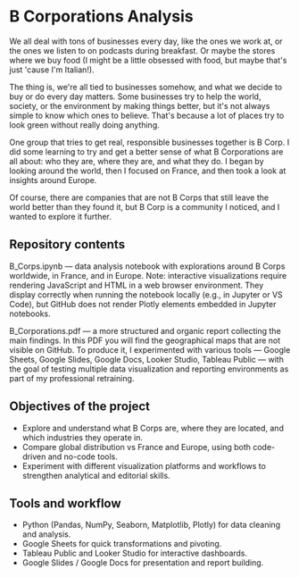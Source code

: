 # B Corporations Analysis
We all deal with tons of businesses every day, like the ones we work at, or the ones we listen to on podcasts during breakfast. Or maybe the stores where we buy food (I might be a little obsessed with food, but maybe that's just 'cause I'm Italian!).

The thing is, we're all tied to businesses somehow, and what we decide to buy or do every day matters. Some businesses try to help the world, society, or the environment by making things better, but it's not always simple to know which ones to believe. That's because a lot of places try to look green without really doing anything.

One group that tries to get real, responsible businesses together is B Corp. I did some learning to try and get a better sense of what B Corporations are all about: who they are, where they are, and what they do. I began by looking around the world, then I focused on France, and then took a look at insights around Europe.

Of course, there are companies that are not B Corps that still leave the world better than they found it, but B Corp is a community I noticed, and I wanted to explore it further.

## Repository contents
B_Corps.ipynb — data analysis notebook with explorations around B Corps worldwide, in France, and in Europe.
Note: interactive visualizations require rendering JavaScript and HTML in a web browser environment. They display correctly when running the notebook locally (e.g., in Jupyter or VS Code), but GitHub does not render Plotly elements embedded in Jupyter notebooks.

B_Corporations.pdf — a more structured and organic report collecting the main findings.
In this PDF you will find the geographical maps that are not visible on GitHub.
To produce it, I experimented with various tools — Google Sheets, Google Slides, Google Docs, Looker Studio, Tableau Public — with the goal of testing multiple data visualization and reporting environments as part of my professional retraining.

## Objectives of the project
- Explore and understand what B Corps are, where they are located, and which industries they operate in.
- Compare global distribution vs France and Europe, using both code-driven and no-code tools.
- Experiment with different visualization platforms and workflows to strengthen analytical and editorial skills.

## Tools and workflow
- Python (Pandas, NumPy, Seaborn, Matplotlib, Plotly) for data cleaning and analysis.
- Google Sheets for quick transformations and pivoting.
- Tableau Public and Looker Studio for interactive dashboards.
- Google Slides / Google Docs for presentation and report building.
